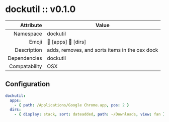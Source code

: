 # dockutil :: v0.1.0

| Attribute     | Value |
|--------------:|----|
| Namespace     | dockutil |
| Emoji         | 🚢 [apps] 🚢 [dirs]  |
| Description   | adds, removes, and sorts items in the osx dock |
| Dependencies  | dockutil  |
| Compatability | OSX  |

## Configuration

```yml
dockutil:
  apps:
    - { path: /Applications/Google Chrome.app, pos: 2 }
  dirs:
    - { display: stack, sort: dateadded, path: ~/Downloads, view: fan }
```
